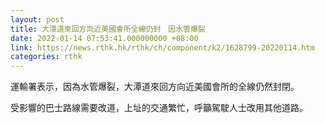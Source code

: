 ```yaml
---
layout: post
title: 大潭道來回方向近美國會所全線仍封　因水管爆裂
date: 2022-01-14 07:53:41.000000000 +08:00
link: https://news.rthk.hk/rthk/ch/component/k2/1628799-20220114.htm
categories: rthk
---
```


運輸署表示，因為水管爆裂，大潭道來回方向近美國會所的全線仍然封閉。

受影響的巴士路線需要改道，上址的交通繁忙，呼籲駕駛人士改用其他道路。
